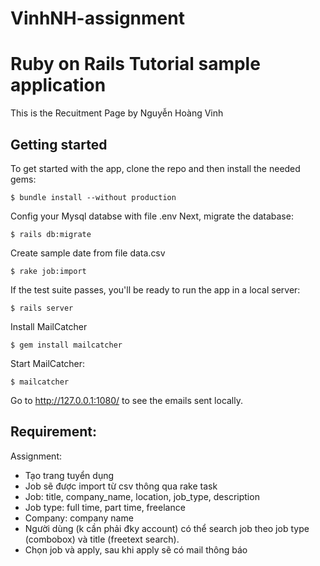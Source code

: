 # VinhNH-assignment
# Ruby on Rails Tutorial sample application
This is the Recuitment Page
by Nguyễn Hoàng Vinh

## Getting started
To get started with the app, clone the repo and then install the needed gems:
```
$ bundle install --without production
```
Config your Mysql databse with file .env
Next, migrate the database:
```
$ rails db:migrate
```
Create sample date from file data.csv
```
$ rake job:import
```
If the test suite passes, you'll be ready to run the app in a local server:
```
$ rails server
```
Install MailCatcher
```
$ gem install mailcatcher
```
Start MailCatcher:
```
$ mailcatcher
```
Go to http://127.0.0.1:1080/ to see the emails sent locally.

## Requirement:
Assignment:
- Tạo trang tuyển dụng
- Job sẽ được import từ csv thông qua rake task
- Job: title, company_name, location, job_type, description
- Job type: full time, part time, freelance
- Company: company name
- Người dùng (k cần phải đky account) có thể search job theo job type (combobox) và title (freetext search).
- Chọn job và apply, sau khi apply sẽ có mail thông báo
